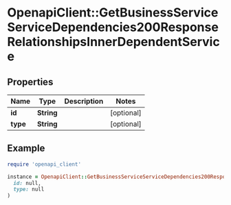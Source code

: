 # OpenapiClient::GetBusinessServiceServiceDependencies200ResponseRelationshipsInnerDependentService

## Properties

| Name | Type | Description | Notes |
| ---- | ---- | ----------- | ----- |
| **id** | **String** |  | [optional] |
| **type** | **String** |  | [optional] |

## Example

```ruby
require 'openapi_client'

instance = OpenapiClient::GetBusinessServiceServiceDependencies200ResponseRelationshipsInnerDependentService.new(
  id: null,
  type: null
)
```

